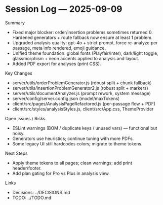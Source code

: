# Session Log — 2025-09-09

Summary
- Fixed major blocker: order/insertion problems sometimes returned 0. Hardened generators + route fallback now ensure at least 1 problem.
- Upgraded analysis quality: gpt-4o + strict prompt, force re-analyze per passage, meta info rendered, emoji guidance.
- Unified theme foundation: global fonts (Playfair/Inter), dark/light toggle, glassmorphism + neon accents applied to analysis and layout.
- Added PDF export for analyses (print CSS).

Key Changes
- server/utils/orderProblemGenerator.js (robust split + chunk fallback)
- server/utils/insertionProblemGenerator2.js (robust split + markers)
- server/utils/documentAnalyzer.js (prompt rework, system message)
- server/config/server.config.json (model/maxTokens)
- client/src/pages/AnalysisPageRefactored.js (per-passage flow + PDF)
- client/src/styles/analysisStyles.js, client/src/App.css, ThemeProvider

Open Issues / Risks
- ESLint warnings (BOM / duplicate keys / unused vars) — functional but noisy.
- Generators use heuristics; continue tuning with more PDFs.
- Some legacy UI still hardcodes colors; migrate to theme tokens.

Next Steps
- Apply theme tokens to all pages; clean warnings; add print header/footer.
- Add plan gating for Pro vs Plus in analysis view.

Links
- Decisions: ../DECISIONS.md
- TODO: ../TODO.md
